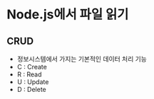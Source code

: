 # Node.js에서 파일 읽기

## CRUD
- 정보시스템에서 가지는 기본적인 데이터 처리 기능
- C : Create
- R : Read
- U : Update
- D : Delete